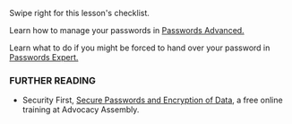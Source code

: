 [Title]: # (What now?)
[Order]: # (9)

Swipe right for this lesson's checklist. 

Learn how to manage your passwords in [Passwords Advanced.](umbrella://lesson/passwords/1)

Learn what to do if you might be forced to hand over your password in [Passwords Expert.](umbrella://lesson/passwords/2)

### FURTHER READING

* Security First, [Secure Passwords and Encryption of Data](https://advocacyassembly.org/en/courses/31/#/chapter/1/lesson/1), a free online training at Advocacy Assembly. 
